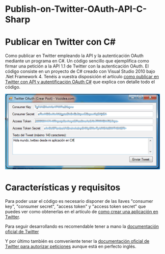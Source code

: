 Publish-on-Twitter-OAuth-API-C-Sharp
====================================

Publicar en Twitter con C#
================================================

Como publicar en Twitter empleando la API y la autenticación OAuth mediante un programa en C#.
Un código sencillo que ejemplifica como firmar una petición a la API 1.1 de Twitter con la autenticación OAuth.
El código consiste en un proyecto de C# creado con Visual Studio 2010 bajo .Net Framework 4. Tenéis a vuestra disposición el artículo [como publicar en Twitter con API y autentificación OAuth C#](http://www.vozidea.com/publicar-en-twitter-con-api-oauth-c-sharp) que explica con detalle todo el código.


![Publicar en Twitter con C#](Publicar-en-Twitter-API-OAuth-Csharp.png)

Características y requisitos
============================

Para poder usar el código es necesario disponer de las llaves "consumer key", "consumer secret", "access token" y "access token secret" que puedes ver como obtenerlas en el artículo de [como crear una aplicación en Twitter](http://www.vozidea.com/crear-una-aplicacion-en-twitter-para-usar-la-api).

Para seguir desarrollando es recomendable tener a mano la [documentación oficial de Twitter](https://dev.twitter.com/docs)

Y por último también es comveniente tener la [documentación oficial de Twitter para autorizar peticiones](https://dev.twitter.com/docs/auth/authorizing-request) aunque está en perfecto inglés.

